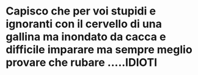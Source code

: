 # Capisco che per voi stupidi e ignoranti con il cervello di una gallina ma inondato da cacca e difficile imparare ma sempre meglio provare che rubare .....IDIOTI
